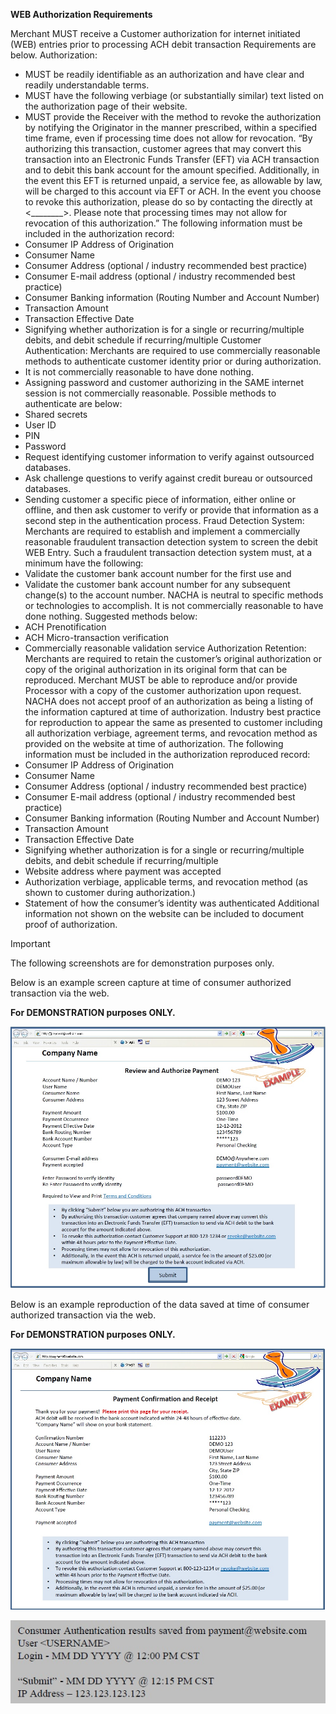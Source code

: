 **WEB Authorization Requirements**

Merchant MUST receive a Customer authorization for internet initiated (WEB) entries prior to processing ACH debit transaction Requirements are below.
Authorization:
- MUST be readily identifiable as an authorization and have clear and readily understandable terms.
- MUST have the following verbiage (or substantially similar) text listed on the authorization page of their website.
- MUST provide the Receiver with the method to revoke the authorization by notifying the Originator in the manner prescribed, within a specified time
frame, even if processing time does not allow for revocation.
“By authorizing this transaction, customer agrees that <merchant name> may convert this transaction into an Electronic Funds Transfer (EFT) via ACH
transaction and to debit this bank account for the amount specified. Additionally, in the event this EFT is returned unpaid, a service fee, as allowable by
law, will be charged to this account via EFT or ACH. In the event you choose to revoke this authorization, please do so by contacting the <merchant name>
directly at <________>. Please note that processing times may not allow for revocation of this authorization.”
The following information must be included in the authorization record:
- Consumer IP Address of Origination
- Consumer Name
- Consumer Address (optional / industry recommended best practice)
- Consumer E-mail address (optional / industry recommended best practice)
- Consumer Banking information (Routing Number and Account Number)
- Transaction Amount
- Transaction Effective Date
- Signifying whether authorization is for a single or recurring/multiple debits, and debit schedule if recurring/multiple
Customer Authentication:
Merchants are required to use commercially reasonable methods to authenticate customer identity prior or during authorization.
- It is not commercially reasonable to have done nothing.
- Assigning password and customer authorizing in the SAME internet session is not commercially reasonable.
Possible methods to authenticate are below:
- Shared secrets
- User ID
- PIN
- Password
- Request identifying customer information to verify against outsourced databases.
- Ask challenge questions to verify against credit bureau or outsourced databases.
- Sending customer a specific piece of information, either online or offline, and then ask customer to verify or provide that information as a second step
in the authentication process.
Fraud Detection System:
Merchants are required to establish and implement a commercially reasonable fraudulent transaction detection system to screen the debit WEB Entry.
Such a fraudulent transaction detection system must, at a minimum have the following:
- Validate the customer bank account number for the first use and
- Validate the customer bank account number for any subsequent change(s) to the account number.
NACHA is neutral to specific methods or technologies to accomplish. It is not commercially reasonable to have done nothing. Suggested methods below:
- ACH Prenotification
- ACH Micro-transaction verification
- Commercially reasonable validation service
Authorization Retention:
Merchants are required to retain the customer’s original authorization or copy of the original authorization in its original form that can be reproduced.
Merchant MUST be able to reproduce and/or provide Processor with a copy of the customer authorization upon request. NACHA does not accept proof of
an authorization as being a listing of the information captured at time of authorization. Industry best practice for reproduction to appear the same as
presented to customer including all authorization verbiage, agreement terms, and revocation method as provided on the website at time of authorization.
The following information must be included in the authorization reproduced record:
- Consumer IP Address of Origination
- Consumer Name
- Consumer Address (optional / industry recommended best practice)
- Consumer E-mail address (optional / industry recommended best practice)
- Consumer Banking information (Routing Number and Account Number)
- Transaction Amount
- Transaction Effective Date
- Signifying whether authorization is for a single or recurring/multiple debits, and debit schedule if recurring/multiple
- Website address where payment was accepted
- Authorization verbiage, applicable terms, and revocation method (as shown to customer during authorization.)
- Statement of how the consumer’s identity was authenticated
Additional information not shown on the website can be included to document proof of authorization.

> [!IMPORTANT]
> The following screenshots are for demonstration purposes only.

Below is an example screen capture at time of consumer authorized transaction via the web.

 **For DEMONSTRATION purposes ONLY.**

![Sample Authorization Page](/Authorization%20Gateway/assets/images/Review.jpg?raw=true)


Below is an example reproduction of the data saved at time of consumer authorized transaction via the web.

**For DEMONSTRATION purposes ONLY.**

![Sample Receipt](/Authorization%20Gateway/assets/images/Receipt.jpg?raw=true)

![Sample Results](/Authorization%20Gateway/assets/images/Results.jpg?raw=true)

